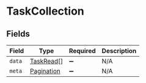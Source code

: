 # TaskCollection


## Fields

| Field                                           | Type                                            | Required                                        | Description                                     |
| ----------------------------------------------- | ----------------------------------------------- | ----------------------------------------------- | ----------------------------------------------- |
| `data`                                          | [TaskRead](../../models/shared/taskread.md)[]   | :heavy_minus_sign:                              | N/A                                             |
| `meta`                                          | [Pagination](../../models/shared/pagination.md) | :heavy_minus_sign:                              | N/A                                             |
